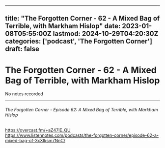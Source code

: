 
---
title: "The Forgotten Corner - 62 - A Mixed Bag of Terrible, with Markham Hislop"
date: 2023-01-08T05:55:00Z
lastmod: 2024-10-29T04:20:30Z
categories: ['podcast', 'The Forgotten Corner']
draft: false
---


# The Forgotten Corner - 62 - A Mixed Bag of Terrible, with Markham Hislop

No notes recorded
- - -
###### The Forgotten Corner - Episode 62: A Mixed Bag of Terrible, with Markham Hislop

https://overcast.fm/+aZ47IE_QU  
https://www.listennotes.com/podcasts/the-forgotten-corner/episode-62-a-mixed-bag-of-3xXlksm7NnC/

<!-- #public #podcast #The Forgotten Corner# -->

<!-- {BearID:B200F511-BE8E-4B43-A567-878E97620539-28016-00002D97FCB73F95} -->
